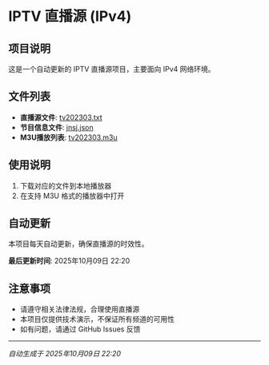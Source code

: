 # IPTV 直播源 (IPv4)

## 项目说明
这是一个自动更新的 IPTV 直播源项目，主要面向 IPv4 网络环境。

## 文件列表
- **直播源文件**: [tv202303.txt](https://www.cloudplains.cn/tv202303.txt)
- **节目信息文件**: [jnsj.json](https://www.cloudplains.cn/jnsj.json)
- **M3U播放列表**: [tv202303.m3u](https://www.cloudplains.cn/tv202303.m3u)

## 使用说明
1. 下载对应的文件到本地播放器
2. 在支持 M3U 格式的播放器中打开

## 自动更新
本项目每天自动更新，确保直播源的时效性。

**最后更新时间**: 2025年10月09日 22:20

## 注意事项
- 请遵守相关法律法规，合理使用直播源
- 本项目仅提供技术演示，不保证所有频道的可用性
- 如有问题，请通过 GitHub Issues 反馈

---
*自动生成于 2025年10月09日 22:20*
